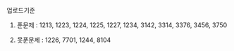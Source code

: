 업로드기준

1. 푼문제 : 1213, 1223, 1224, 1225, 1227, 1234, 3142, 3314, 3376, 3456, 3750

2. 못푼문제 : 1226, 7701, 1244, 8104

